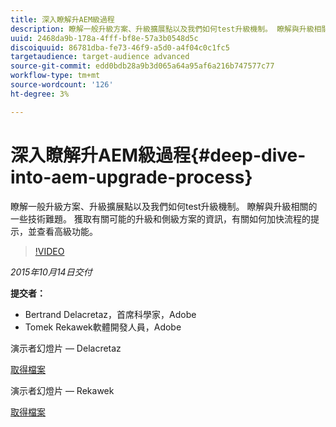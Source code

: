 ```yaml
---
title: 深入瞭解升AEM級過程
description: 瞭解一般升級方案、升級擴展點以及我們如何test升級機制。 瞭解與升級相關的一些技術難題。 獲取有關可能的升級和側級方案的資訊，有關如何加快流程的提示，並查看高級功能。
uuid: 2468da9b-178a-4fff-bf8e-57a3b0548d5c
discoiquuid: 86781dba-fe73-46f9-a5d0-a4f04c0c1fc5
targetaudience: target-audience advanced
source-git-commit: edd0bdb28a9b3d065a64a95af6a216b747577c77
workflow-type: tm+mt
source-wordcount: '126'
ht-degree: 3%

---
```


# 深入瞭解升AEM級過程{#deep-dive-into-aem-upgrade-process}

瞭解一般升級方案、升級擴展點以及我們如何test升級機制。 瞭解與升級相關的一些技術難題。 獲取有關可能的升級和側級方案的資訊，有關如何加快流程的提示，並查看高級功能。

>[!VIDEO](https://video.tv.adobe.com/v/19376/?quality=9)

*2015年10月14日交付*

**提交者：**

* Bertrand Delacretaz，首席科學家，Adobe
* Tomek Rekawek軟體開發人員，Adobe

演示者幻燈片 — Delacretaz

[取得檔案](assets/aemgems-upgrades-2015-bdelacretaz.pdf)

演示者幻燈片 — Rekawek

[取得檔案](assets/aemgems-upgrades-2015-trekaewk.pdf)
<!--
[Get back to the Overview](https://helpx.adobe.com/experience-manager/kt/eseminars/gems/aem-index.html)
-->
